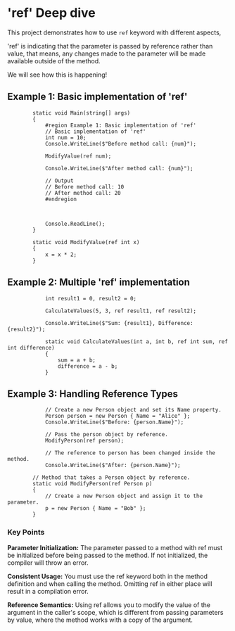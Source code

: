 # 'ref' Deep dive

This project demonstrates how to use `ref` keyword with different aspects,

'ref' is indicating that the parameter is passed by reference rather than value, that means, any changes made to the parameter will be made available outside of the method.

We will see how this is happening!

## Example 1: Basic implementation of 'ref'

```
        static void Main(string[] args)
        {
            #region Example 1: Basic implementation of 'ref'
            // Basic implementation of 'ref'
            int num = 10;
            Console.WriteLine($"Before method call: {num}");

            ModifyValue(ref num);

            Console.WriteLine($"After method call: {num}");

            // Output
            // Before method call: 10
            // After method call: 20
            #endregion



            Console.ReadLine();
        }

        static void ModifyValue(ref int x)
        {
            x = x * 2;
        }
```


## Example 2: Multiple 'ref' implementation

```
            int result1 = 0, result2 = 0;

            CalculateValues(5, 3, ref result1, ref result2);

            Console.WriteLine($"Sum: {result1}, Difference: {result2}");
```

```
            static void CalculateValues(int a, int b, ref int sum, ref int difference)
            {
                sum = a + b;
                difference = a - b;
            }
```

## Example 3: Handling Reference Types

```
            // Create a new Person object and set its Name property.
            Person person = new Person { Name = "Alice" };
            Console.WriteLine($"Before: {person.Name}");

            // Pass the person object by reference.
            ModifyPerson(ref person);

            // The reference to person has been changed inside the method.
            Console.WriteLine($"After: {person.Name}");

```




```
        // Method that takes a Person object by reference.
        static void ModifyPerson(ref Person p)
        {
            // Create a new Person object and assign it to the parameter.
            p = new Person { Name = "Bob" };
        }
```


### Key Points

**Parameter Initialization:** The parameter passed to a method with ref must be initialized before being passed to the method. If not initialized, the compiler will throw an error.

**Consistent Usage:** You must use the ref keyword both in the method definition and when calling the method. Omitting ref in either place will result in a compilation error.

**Reference Semantics:** Using ref allows you to modify the value of the argument in the caller's scope, which is different from passing parameters by value, where the method works with a copy of the argument.